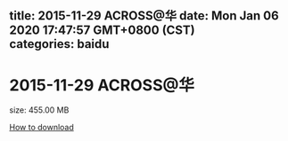 
title: 2015-11-29 ACROSS@华
date: Mon Jan 06 2020 17:47:57 GMT+0800 (CST)    
categories: baidu
---

# 2015-11-29 ACROSS@华
size: 455.00 MB
 
 

[How to download](https://bpcam.bemobtrk.com/go/2ceec3aa-1ca2-46d6-b9ff-aaa5c184517c?jno=2612)